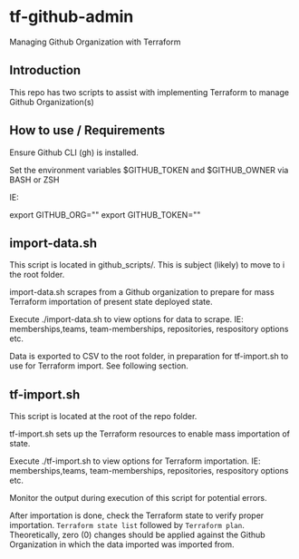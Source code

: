 # tf-github-admin
Managing Github Organization with Terraform


## Introduction

This repo has two scripts to assist with implementing Terraform to manage
Github Organization(s)


## How to use / Requirements

Ensure Github CLI (gh) is installed.

Set the environment variables $GITHUB_TOKEN and $GITHUB_OWNER via BASH or ZSH

IE:

export GITHUB_ORG="<your organization>"
export GITHUB_TOKEN="<your github api token>"


## import-data.sh

This script is located in github_scripts/. This is subject (likely) to move to i
the root folder.

import-data.sh scrapes from a Github organization to prepare for mass Terraform
importation of present state deployed state.

Execute ./import-data.sh to view options for data to scrape.
IE: memberships,teams, team-memberships, repositories, respository options etc.

Data is exported to CSV to the root folder, in preparation for tf-import.sh to
use for Terraform import.  See following section.


## tf-import.sh

This script is located at the root of the repo folder.

tf-import.sh sets up the Terraform resources to enable mass importation of state.

Execute ./tf-import.sh to view options for Terraform importation.
IE: memberships,teams, team-memberships, repositories, respository options etc.

Monitor the output during execution of this script for potential errors.

After importation is done, check the Terraform state to verify proper
importation.
`Terraform state list` followed by `Terraform plan`.  Theoretically, zero (0)
changes should be applied against the Github Organization in which the data
imported was imported from.
